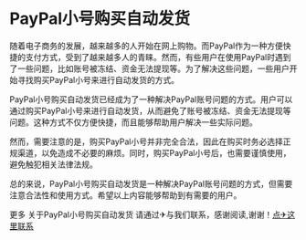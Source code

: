 # PayPal小号购买自动发货

随着电子商务的发展，越来越多的人开始在网上购物。而PayPal作为一种方便快捷的支付方式，受到了越来越多人的青睐。然而，有些用户在使用PayPal时遇到了一些问题，比如账号被冻结、资金无法提现等。为了解决这些问题，一些用户开始寻找购买PayPal小号来进行自动发货的方式。

PayPal小号购买自动发货已经成为了一种解决PayPal账号问题的方式。用户可以通过购买PayPal小号来进行自动发货，从而避免了账号被冻结、资金无法提现等问题。这种方式不仅方便快捷，而且能够帮助用户解决一些实际问题。

然而，需要注意的是，购买PayPal小号并非完全合法，因此在购买时务必选择正规渠道，以免造成不必要的麻烦。同时，购买PayPal小号后，也需要谨慎使用，避免触犯相关法律法规。

总的来说，PayPal小号购买自动发货是一种解决PayPal账号问题的方式，但需要注意合法性和使用方式。希望以上内容能够帮助到有需要的用户。

更多 关于PayPal小号购买自动发货 请通过✈与我们联系，感谢阅读,谢谢！[点✈这里联系](https://ww.k02.cc)